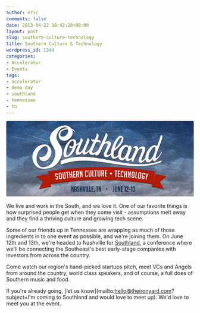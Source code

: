 ```yaml
---
author: eric
comments: false
date: 2013-04-22 18:42:28+00:00
layout: post
slug: southern-culture-technology
title: Southern Culture & Technology
wordpress_id: 1344
categories:
- Accelerator
- Events
tags:
- accelerator
- demo day
- southland
- tennessee
- tn
---
```


<img src="/images/blog/2013/04/southland-featured-image.jpg" style="border-radius: 3px;">

We live and work in the South, and we love it. One of our favorite things is how surprised people get when they come visit - assumptions melt away and they find a thriving culture and growing tech scene. 

<!-- more -->

Some of our friends up in Tennessee are wrapping as much of those ingredients in to one event as possible, and we're joining them. On June 12th and 13th, we're headed to Nashville for [Southland](http://www.southlandse.com/), a conference where we'll be connecting the Southeast's best early-stage companies with investors from across the country.

Come watch our region's hand-picked startups pitch, meet VCs and Angels from around the country, world class speakers, and of course, a full does of Southern music and food. 

If you're already going, [let us know](mailto:hello@theironyard.com?subject=I'm coming to Southland and would love to meet up). We'd love to meet you at the event. 

